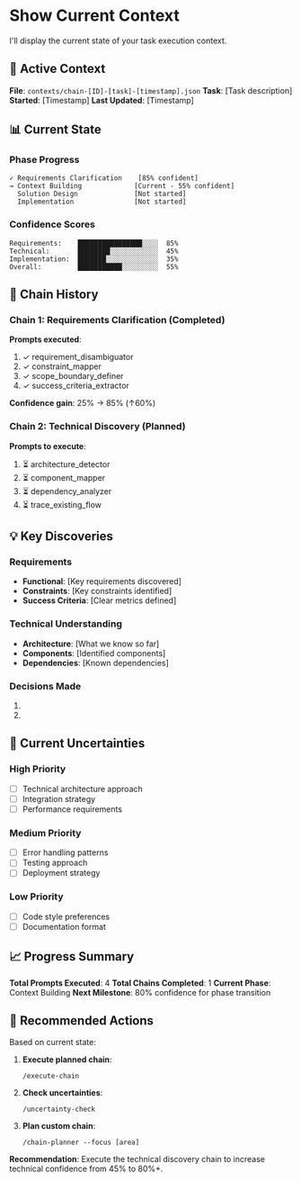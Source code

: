 # Show Current Context

I'll display the current state of your task execution context.

## 📂 Active Context

**File**: `contexts/chain-[ID]-[task]-[timestamp].json`
**Task**: [Task description]
**Started**: [Timestamp]
**Last Updated**: [Timestamp]

## 📊 Current State

### Phase Progress
```
✓ Requirements Clarification    [85% confident]
→ Context Building             [Current - 55% confident]
  Solution Design              [Not started]
  Implementation               [Not started]
```

### Confidence Scores
```
Requirements:    ████████████████░░░░  85%
Technical:       ████████░░░░░░░░░░░░  45%
Implementation:  ███████░░░░░░░░░░░░░  35%
Overall:         ███████████░░░░░░░░░  55%
```

## 🔗 Chain History

### Chain 1: Requirements Clarification (Completed)
**Prompts executed**: 
1. ✓ requirement_disambiguator
2. ✓ constraint_mapper
3. ✓ scope_boundary_definer
4. ✓ success_criteria_extractor

**Confidence gain**: 25% → 85% (↑60%)

### Chain 2: Technical Discovery (Planned)
**Prompts to execute**:
1. ⏳ architecture_detector
2. ⏳ component_mapper
3. ⏳ dependency_analyzer
4. ⏳ trace_existing_flow

## 💡 Key Discoveries

### Requirements
- **Functional**: [Key requirements discovered]
- **Constraints**: [Key constraints identified]
- **Success Criteria**: [Clear metrics defined]

### Technical Understanding
- **Architecture**: [What we know so far]
- **Components**: [Identified components]
- **Dependencies**: [Known dependencies]

### Decisions Made
1. [Decision 1]: [Rationale]
2. [Decision 2]: [Rationale]

## 🎯 Current Uncertainties

### High Priority
- [ ] Technical architecture approach
- [ ] Integration strategy
- [ ] Performance requirements

### Medium Priority
- [ ] Error handling patterns
- [ ] Testing approach
- [ ] Deployment strategy

### Low Priority
- [ ] Code style preferences
- [ ] Documentation format

## 📈 Progress Summary

**Total Prompts Executed**: 4
**Total Chains Completed**: 1
**Current Phase**: Context Building
**Next Milestone**: 80% confidence for phase transition

## 🚀 Recommended Actions

Based on current state:

1. **Execute planned chain**:
   ```
   /execute-chain
   ```

2. **Check uncertainties**:
   ```
   /uncertainty-check
   ```

3. **Plan custom chain**:
   ```
   /chain-planner --focus [area]
   ```

**Recommendation**: Execute the technical discovery chain to increase technical confidence from 45% to 80%+.